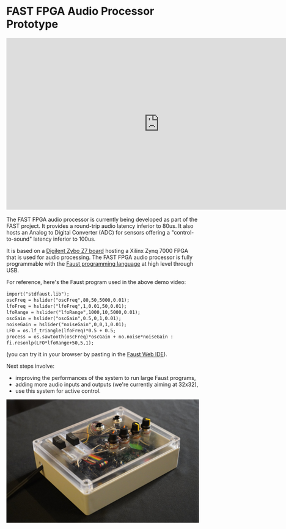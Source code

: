 # FAST FPGA Audio Processor Prototype   

<center>
<iframe width="800" height="450" src="https://www.youtube.com/embed/acMhZe8V2ls" title="YouTube video player" frameborder="0" allow="accelerometer; autoplay; clipboard-write; encrypted-media; gyroscope; picture-in-picture" allowfullscreen></iframe>
</center>

The FAST FPGA audio processor is currently being developed as part of the FAST project. It provides a round-trip audio latency inferior to 80us. It also hosts an Analog to Digital Converter (ADC) for sensors offering a "control-to-sound" latency inferior to 100us.

It is based on a [Digilent Zybo Z7 board](https://reference.digilentinc.com/programmable-logic/zybo/start) hosting a Xilinx Zynq 7000 FPGA that is used for audio processing. The FAST FPGA audio processor is fully programmable with the [Faust programming language](https://faust.grame.fr) at high level through USB.

For reference, here's the Faust program used in the above demo video:

```
import("stdfaust.lib");
oscFreq = hslider("oscFreq",80,50,5000,0.01);
lfoFreq = hslider("lfoFreq",1,0.01,50,0.01);
lfoRange = hslider("lfoRange",1000,10,5000,0.01);
oscGain = hslider("oscGain",0.5,0,1,0.01);
noiseGain = hslider("noiseGain",0,0,1,0.01);
LFO = os.lf_triangle(lfoFreq)*0.5 + 0.5;
process = os.sawtooth(oscFreq)*oscGain + no.noise*noiseGain : fi.resonlp(LFO*lfoRange+50,5,1);
```

(you can try it in your browser by pasting in the [Faust Web IDE](https://faustide.grame.fr)).

Next steps involve: 

* improving the performances of the system to run large Faust programs,
* adding more audio inputs and outputs (we're currently aiming at 32x32),
* use this system for active control.

![DSC00011](img/system.jpg)
